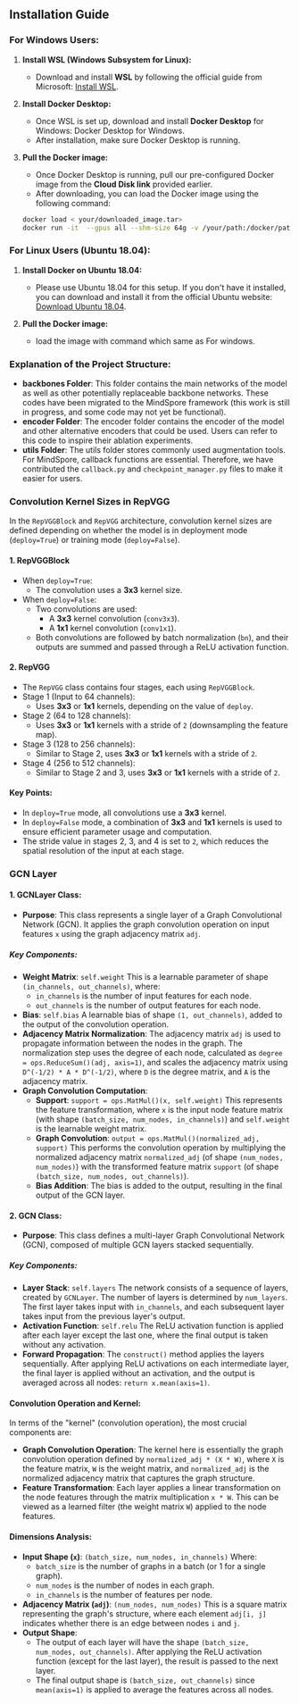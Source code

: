 ## **Installation Guide**

### **For Windows Users:**

1. **Install WSL (Windows Subsystem for Linux):**

   - Download and install **WSL** by following the official guide from Microsoft: [Install WSL](https://docs.microsoft.com/en-us/windows/wsl/install).

2. **Install Docker Desktop:**

   - Once WSL is set up, download and install **Docker Desktop** for Windows: Docker Desktop for Windows.
   - After installation, make sure Docker Desktop is running.

3. **Pull the Docker image:**

   - Once Docker Desktop is running, pull our pre-configured Docker image from the **Cloud Disk link** provided earlier.
   - After downloading, you can load the Docker image using the following command:

   ```bash
   docker load < your/downloaded_image.tar>
   docker run -it  --gpus all --shm-size 64g -v /your/path:/docker/path -p 8000:8000 <id> /bin/bash
   ```

### **For Linux Users (Ubuntu 18.04):**

1. **Install Docker on Ubuntu 18.04:**

   - Please use Ubuntu 18.04 for this setup. If you don't have it installed, you can download and install it from the official Ubuntu website: [Download Ubuntu 18.04](https://ubuntu.com/download/desktop).

   

2. **Pull the Docker image:**

   - load the image with command which same as For windows.

### Explanation of the Project Structure:

- **backbones Folder**:
  This folder contains the main networks of the model as well as other potentially replaceable backbone networks. These codes have been migrated to the MindSpore framework (this work is still in progress, and some code may not yet be functional).
- **encoder Folder**:
  The encoder folder contains the encoder of the model and other alternative encoders that could be used. Users can refer to this code to inspire their ablation experiments.
- **utils Folder**:
  The utils folder stores commonly used augmentation tools. For MindSpore, callback functions are essential. Therefore, we have contributed the `callback.py` and `checkpoint_manager.py` files to make it easier for users.

### Convolution Kernel Sizes in RepVGG

In the `RepVGGBlock` and `RepVGG` architecture, convolution kernel sizes are defined depending on whether the model is in deployment mode (`deploy=True`) or training mode (`deploy=False`).

#### 1. **RepVGGBlock**

- When `deploy=True`:
  - The convolution uses a **3x3** kernel size.
- When `deploy=False`:
  - Two convolutions are used:
    - A **3x3** kernel convolution (`conv3x3`).
    - A **1x1** kernel convolution (`conv1x1`).
  - Both convolutions are followed by batch normalization (`bn`), and their outputs are summed and passed through a ReLU activation function.

#### 2. **RepVGG**

- The `RepVGG` class contains four stages, each using `RepVGGBlock`.
- Stage 1 (Input to 64 channels):
  - Uses **3x3** or **1x1** kernels, depending on the value of `deploy`.
- Stage 2 (64 to 128 channels):
  - Uses **3x3** or **1x1** kernels with a stride of `2` (downsampling the feature map).
- Stage 3 (128 to 256 channels):
  - Similar to Stage 2, uses **3x3** or **1x1** kernels with a stride of `2`.
- Stage 4 (256 to 512 channels):
  - Similar to Stage 2 and 3, uses **3x3** or **1x1** kernels with a stride of `2`.

#### Key Points:

- In `deploy=True` mode, all convolutions use a **3x3** kernel.
- In `deploy=False` mode, a combination of **3x3** and **1x1** kernels is used to ensure efficient parameter usage and computation.
- The stride value in stages 2, 3, and 4 is set to `2`, which reduces the spatial resolution of the input at each stage.



### GCN  Layer 

#### 1. **GCNLayer Class**:

- **Purpose**: This class represents a single layer of a Graph Convolutional Network (GCN). It applies the graph convolution operation on input features `x` using the graph adjacency matrix `adj`.

##### Key Components:

- **Weight Matrix**: `self.weight`
  This is a learnable parameter of shape `(in_channels, out_channels)`, where:
  - `in_channels` is the number of input features for each node.
  - `out_channels` is the number of output features for each node.
- **Bias**: `self.bias`
  A learnable bias of shape `(1, out_channels)`, added to the output of the convolution operation.
- **Adjacency Matrix Normalization**:
  The adjacency matrix `adj` is used to propagate information between the nodes in the graph. The normalization step uses the degree of each node, calculated as `degree = ops.ReduceSum()(adj, axis=1)`, and scales the adjacency matrix using `D^(-1/2) * A * D^(-1/2)`, where `D` is the degree matrix, and `A` is the adjacency matrix.
- **Graph Convolution Computation**:
  - **Support**: `support = ops.MatMul()(x, self.weight)`
    This represents the feature transformation, where `x` is the input node feature matrix (with shape `(batch_size, num_nodes, in_channels)`) and `self.weight` is the learnable weight matrix.
  - **Graph Convolution**: `output = ops.MatMul()(normalized_adj, support)`
    This performs the convolution operation by multiplying the normalized adjacency matrix `normalized_adj` (of shape `(num_nodes, num_nodes)`) with the transformed feature matrix `support` (of shape `(batch_size, num_nodes, out_channels)`).
  - **Bias Addition**: The bias is added to the output, resulting in the final output of the GCN layer.

#### 2. **GCN Class**:

- **Purpose**: This class defines a multi-layer Graph Convolutional Network (GCN), composed of multiple GCN layers stacked sequentially.

##### Key Components:

- **Layer Stack**: `self.layers`
  The network consists of a sequence of layers, created by `GCNLayer`. The number of layers is determined by `num_layers`. The first layer takes input with `in_channels`, and each subsequent layer takes input from the previous layer's output.
- **Activation Function**: `self.relu`
  The ReLU activation function is applied after each layer except the last one, where the final output is taken without any activation.
- **Forward Propagation**:
  The `construct()` method applies the layers sequentially. After applying ReLU activations on each intermediate layer, the final layer is applied without an activation, and the output is averaged across all nodes: `return x.mean(axis=1)`.

#### Convolution Operation and Kernel:

In terms of the "kernel" (convolution operation), the most crucial components are:

- **Graph Convolution Operation**:
  The kernel here is essentially the graph convolution operation defined by `normalized_adj * (X * W)`, where `X` is the feature matrix, `W` is the weight matrix, and `normalized_adj` is the normalized adjacency matrix that captures the graph structure.
- **Feature Transformation**:
  Each layer applies a linear transformation on the node features through the matrix multiplication `x * W`. This can be viewed as a learned filter (the weight matrix `W`) applied to the node features.

#### Dimensions Analysis:

- **Input Shape (`x`)**: `(batch_size, num_nodes, in_channels)`
  Where:
  - `batch_size` is the number of graphs in a batch (or 1 for a single graph).
  - `num_nodes` is the number of nodes in each graph.
  - `in_channels` is the number of features per node.
- **Adjacency Matrix (`adj`)**: `(num_nodes, num_nodes)`
  This is a square matrix representing the graph's structure, where each element `adj[i, j]` indicates whether there is an edge between nodes `i` and `j`.
- **Output Shape**:
  - The output of each layer will have the shape `(batch_size, num_nodes, out_channels)`. After applying the ReLU activation function (except for the last layer), the result is passed to the next layer.
  - The final output shape is `(batch_size, out_channels)` since `mean(axis=1)` is applied to average the features across all nodes.

